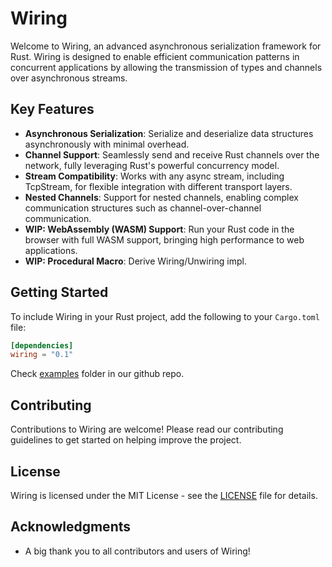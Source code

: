 
# Wiring

Welcome to Wiring, an advanced asynchronous serialization framework for Rust. Wiring is designed to enable efficient communication patterns in concurrent applications by allowing the transmission of types and channels over asynchronous streams.

## Key Features

- **Asynchronous Serialization**: Serialize and deserialize data structures asynchronously with minimal overhead.
- **Channel Support**: Seamlessly send and receive Rust channels over the network, fully leveraging Rust's powerful concurrency model.
- **Stream Compatibility**: Works with any async stream, including TcpStream, for flexible integration with different transport layers.
- **Nested Channels**: Support for nested channels, enabling complex communication structures such as channel-over-channel communication.
- **WIP: WebAssembly (WASM) Support**: Run your Rust code in the browser with full WASM support, bringing high performance to web applications.
- **WIP: Procedural Macro**: Derive Wiring/Unwiring impl.

## Getting Started

To include Wiring in your Rust project, add the following to your `Cargo.toml` file:

```toml
[dependencies]
wiring = "0.1"
```
Check [examples](examples) folder in our github repo.

## Contributing

Contributions to Wiring are welcome! Please read our contributing guidelines to get started on helping improve the project.

## License

Wiring is licensed under the MIT License - see the [LICENSE](LICENSE) file for details.

## Acknowledgments

- A big thank you to all contributors and users of Wiring!